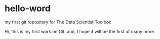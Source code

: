 # hello-word
my first git repository for The Data Scientist Toolbox 


Hi, this is my first work on Git, and, I hope it will be the first of many more.
